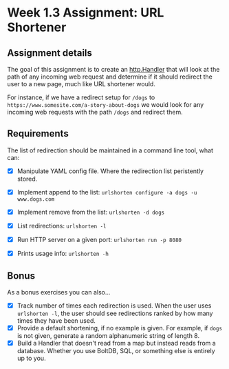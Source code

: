 # Week 1.3 Assignment: URL Shortener

## Assignment details

The goal of this assignment is to create an [http.Handler](https://golang.org/pkg/net/http/#Handler) that will look at the path of any incoming web request and determine if it should redirect the user to a new page, much like URL shortener would.

For instance, if we have a redirect setup for `/dogs` to `https://www.somesite.com/a-story-about-dogs` we would look for any incoming web requests with the path `/dogs` and redirect them.


## Requirements

The list of redirection should be maintained in a command line tool, what can:
- [x] Manipulate YAML config file. Where the redirection list peristently stored.
- [x] Implement append to the list: `urlshorten configure -a dogs -u www.dogs.com` 
- [x] Implement remove from the list: `urlshorten -d dogs`
- [x] List redirections: `urlshorten -l`
- [x] Run HTTP server on a given port: `urlshorten run -p 8080`
- [x] Prints usage info: `urlshorten -h`


## Bonus

As a bonus exercises you can also...

- [x] Track number of times each redirection is used. When the user uses `urlshorten -l`, the user should see redirections ranked by how many times they have been used.
- [x] Provide a default shortening, if no example is given. For example, if `dogs` is not given, generate a random alphanumeric string of length 8.
- [x] Build a Handler that doesn't read from a map but instead reads from a database. Whether you use BoltDB, SQL, or something else is entirely up to you.
